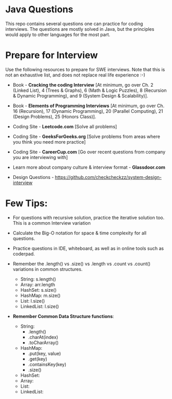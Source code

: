 # Java Questions
This repo contains several questions one can practice for coding interviews. The questions are mostly solved in Java, but the principles would apply to other languages for the most part.

# Prepare for Interview
Use the following resources to prepare for SWE interviews. Note that this is not an exhaustive list, and does not replace real life experience :-)
- Book - **Cracking the coding Interview** [At minimum, go over Ch. 2 (Linked List), 4 (Trees & Graphs), 6 (Math & Logic Puzzles),
    8 (Recursion & Dynamic Programming), and 9 (System Design & Scalability)].

- Book - **Elements of Programming Interviews** [At minimum, go over Ch. 16 (Recursion), 17 (Dynamic Programming),
    20 (Parallel Computing), 21 (Design Problems), 25 (Honors Class)].

- Coding Site - **Leetcode.com** [Solve all problems]

- Coding Site - **GeeksForGeeks.org** [Solve problems from areas where you think you need more practice]

- Coding Site - **CareerCup.com** [Go over recent questions from company you are interviewing with]

- Learn more about company culture & interview format - **Glassdoor.com**

- Design Questions - https://github.com/checkcheckzz/system-design-interview


# Few Tips:
- For questions with recursive solution, practice the iterative solution too. This is a common Interview variation

- Calculate the Big-O notation for space & time complexity for all questions.

- Practice questions in IDE, whiteboard, as well as in online tools such as coderpad.

- Remember the .length() vs .size() vs .length vs .count vs .count() variations in common structures.
    + String: s.length()
    + Array: arr.length
    + HashSet: s.size()
    + HashMap: m.size()
    + List: l.size()
    + LinkedList: l.size()

- **Remember Common Data Structure functions**:
    + String:
        - .length()
        - .charAt(index)
        - .toCharArray()
    + HashMap:
        - .put(key, value)
        - .get(key)
        - .containsKey(key)
        - .size()
    + HashSet:
    + Array:
    + List:
    + LinkedList:
